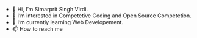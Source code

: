 - 👋 Hi, I’m Simarprit Singh Virdi.
- 👀 I’m interested in Competetive Coding and Open Source Competetion.
- 🌱 I’m currently learning Web Developement.
- 📫 How to reach me 

<!---
singhsv13/singhsv13 is a ✨ special ✨ repository because its `README.md` (this file) appears on your GitHub profile.
You can click the Preview link to take a look at your changes.
--->
